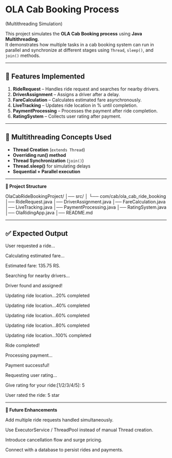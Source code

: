 # OLA Cab Booking Process 
(Multithreading Simulation)

This project simulates the **OLA Cab Booking process** using **Java Multithreading**.  
It demonstrates how multiple tasks in a cab booking system can run in parallel and synchronize at different stages using `Thread`, `sleep()`, and `join()` methods.

---

## 🚖 Features Implemented
1. **RideRequest** – Handles ride request and searches for nearby drivers.  
2. **DriverAssignment** – Assigns a driver after a delay.  
3. **FareCalculation** – Calculates estimated fare asynchronously.  
4. **LiveTracking** – Updates ride location in % until completion.  
5. **PaymentProcessing** – Processes the payment after ride completion.  
6. **RatingSystem** – Collects user rating after payment.  

---

## 🧵 Multithreading Concepts Used
- **Thread Creation** (`extends Thread`)
- **Overriding run() method**
- **Thread Synchronization** (`join()`)
- **Thread.sleep()** for simulating delays
- **Sequential + Parallel execution**

---
**📂 Project Structure**

OlaCabRideBookingProject/
│── src/
│   └── com/cab/ola_cab_ride_booking
                │── RideRequest.java
                │── DriverAssignment.java
                │── FareCalculation.java
                │── LiveTracking.java
                │── PaymentProcessing.java
                │── RatingSystem.java
                │── OlaRidingApp.java
│── README.md

---

## ✅ Expected Output

User requested a ride...

Calculating estimated fare...

Estimated fare: 135.75 RS.

Searching for nearby drivers...

Driver found and assigned!

Updating ride location...20% completed

Updating ride location...40% completed

Updating ride location...60% completed

Updating ride location...80% completed

Updating ride location...100% completed

Ride completed!

Processing payment...

Payment successful!

Requesting user rating...

Give rating for your ride:[1/2/3/4/5]: 5

User rated the ride: 5 star

---

**🔮 Future Enhancements**

Add multiple ride requests handled simultaneously.

Use ExecutorService / ThreadPool instead of manual Thread creation.

Introduce cancellation flow and surge pricing.

Connect with a database to persist rides and payments.

